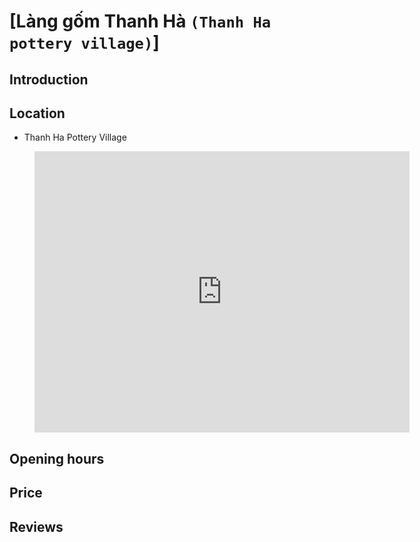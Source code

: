 # [Làng gốm Thanh Hà `(Thanh Ha pottery village)`]

## Introduction

## Location

 - Thanh Ha Pottery Village
<figure class="map-container">
  <iframe src="https://www.google.com/maps/embed?pb=!1m18!1m12!1m3!1d3837.6083536282895!2d108.29663377518403!3d15.877168544550885!2m3!1f0!2f0!3f0!3m2!1i1024!2i768!4f13.1!3m3!1m2!1s0x31420e587421d439%3A0x73a31b4ddd945e16!2sThanh%20Ha%20Pottery%20Village%2C%20Hoi%20An!5e0!3m2!1sen!2s!4v1688230517099!5m2!1sen!2s" width="600" height="450" style="border:0;" allowfullscreen="" loading="lazy" referrerpolicy="no-referrer-when-downgrade"></iframe>
</figure>

## Opening hours

## Price

## Reviews
